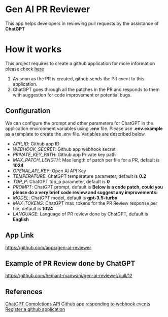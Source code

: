 # Gen AI PR Reviewer

This app helps developers in reviewing pull requests by the assistance of **ChatGPT**

# How it works
This project requires to create a github application for more information please check [here](https://docs.github.com/en/apps/creating-github-apps/writing-code-for-a-github-app/building-a-github-app-that-responds-to-webhook-events)
 1. As soon as the PR is created, github sends the PR event to this application. 
 2. ChatGPT goes through all the patches in the PR and responds to them with suggestion for code improvement or potential bugs.

## Configuration
We can configure the prompt and other parameters for ChatGPT in the application environment variables using **.env** file. Please use **.env.example** as a template to create the .env file. Variables are described below

 - *APP_ID*: Github app ID
 - *WEBHOOK_SECRET*: Github app webhook secret
 - *PRIVATE_KEY_PATH*: Github app Private key path
 - *MAX_PATCH_LENGTH*: Max length of patch per file for a PR, default is **1024**
 - *OPENAI_API_KEY*: Open AI API Key
 - *TEMPERATURE*: ChatGPT temperature parameter, default is **0.2**
 - *TOP_P*: ChatGPT top_p parameter, default is **0**
 - *PROMPT*: ChatGPT prompt, default is **Below is a code patch, could you please do a very brief code review and suggest any improvements:**
 - *MODEL*: ChatGPT model, default is **gpt-3.5-turbo**
 - *MAX_TOKENS*: ChatGPT max_tokens for the PR Review response per file, default is **1024**
 - *LANGUAGE*: Language of PR review done by ChatGPT, default is **English**

## App Link
https://github.com/apps/gen-ai-reviewer

## Example of PR Review done by ChatGPT

https://github.com/hemant-manwani/gen-ai-reviewer/pull/12

## References
[ChatGPT Completions API](https://platform.openai.com/docs/guides/gpt/completions-api)
[Github app responding to webhook events](https://docs.github.com/en/apps/creating-github-apps/writing-code-for-a-github-app/building-a-github-app-that-responds-to-webhook-events)
[Register a github application](https://docs.github.com/en/apps/creating-github-apps/registering-a-github-app/registering-a-github-app)
